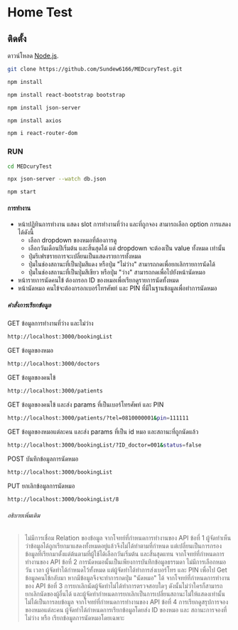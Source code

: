 # Home Test

## ติดตั้ง

ดาวน์โหลด [Node.js](https://nodejs.org/en).

```bash
git clone https://github.com/Sundew6166/MEDcuryTest.git

npm install

npm install react-bootstrap bootstrap

npm install json-server

npm install axios

npm i react-router-dom
```
### RUN

```bash
cd MEDcuryTest

npx json-server --watch db.json

npm start
```
#### การทำงาน

- หน้าปฏิทินการทำงาน แสดง slot การทํางานที่ว่าง และที่ถูกจอง สามารถเลือก option การแสดงได้ดังนี้
  - เลือก dropdown ของหมอที่ต้องการดู
  - เลือกวันเดือนปีเริ่มต้น และสิ้นสุดได้ แต่ dropdown จะต้องเป็น value ทั้งหมด เท่านั้น 
  - ปุ่มรีเฟรชรายการจะเปลี่ยนเป็นแสดงรายการทั้งหมด
  - ปุ่มในช่องสถานะที่เป็นปุ่มสีแดง หรือปุ่ม "ไม่ว่าง" สามารถกดเพื่อยกเลิกรายการนัดได้
  - ปุ่มในช่องสถานะที่เป็นปุ่มสีเขียว หรือปุ่ม "ว่าง" สามารถกดเพื่อไปยังหน้านัดหมอ
- หน้ารายการนัดคนไข้ ต้องกรอก ID ของหมอเพื่อเรียกดูรายการนัดทั้งหมด
- หน้านัดหมอ คนไข้จะต้องกรอกเบอร์โทรศัพท์ และ PIN ที่มีในฐานข้อมูลเพื่อทำการนัดหมอ

##### คำสั่งการเรียกข้อมูล

GET ข้อมูลการทำงานที่ว่าง และไม่ว่าง
```bash
http://localhost:3000/bookingList
```

GET ข้อมูลของหมอ
```bash
http://localhost:3000/doctors
```

GET ข้อมูลของคนไข้
```bash
http://localhost:3000/patients
```

GET ข้อมูลของคนไข้ และส่ง params ที่เป็นเบอร์โทรศัพท์ และ PIN
```bash
http://localhost:3000/patients/?tel=0810000001&pin=111111
```

GET ข้อมูลของหมอแต่ละคน และส่ง params ที่เป็น id หมอ และสถานะที่ถูกนัดแล้ว
```bash
http://localhost:3000/bookingList/?ID_doctor=001&status=false
```

POST บันทึกข้อมูลการนัดหมอ
```bash
http://localhost:3000/bookingList
```

PUT ยกเลิกข้อมูลการนัดหมอ
```bash
http://localhost:3000/bookingList/8
```

###### อธิบายเพิ่มเติม

> ไม่มีการเชื่อม Relation ของข้อมูล
> จากโจทย์ที่กำหนดการทำงานของ API ข้อที่ 1 ผู้จัดทำเห็นว่าข้อมูลได้ถูกเรียกมาแสดงทั้งหมดอยู่แล้วจึงไม่ได้ทำตามที่กำหนด แต่เปลี่ยนเป็นการกรองข้อมูลที่เรียกมาตั้งแต่ต้นตามที่ผู้ใช้ได้เลือกวันเริ่มต้น และสิ้นสุดแทน
> จากโจทย์ที่กำหนดการทำงานของ API ข้อที่ 2 การนัดหมอนั้นเป็นเพียงการบันทึกข้อมูลธรรมดา ไม่มีการเลือกหมอ วัน เวลา ผู้จัดทำได้กำหนดไว้ทั้งหมด แต่ผู้จัดทำได้ทำการส่งเบอร์โทร และ PIN เพื่อไป Get ข้อมูลคนไข้กลับมา หากมีข้อมูลจึงจะทำการกดปุ่ม "นัดหมอ" ได้
> จากโจทย์ที่กำหนดการทำงานของ API ข้อที่ 3 การยกเลิกนัดผู้จัดทำไม่ได้ทำการตรวจสอบใดๆ ดังนั้นไม่ว่าใครก็สามารถยกเลิกนัดของผู้อื่นได้ และผู้จัดทำกำหนดการยกเลิกเป็นการเปลี่ยนสถานะไม่ให้แสดงเท่านั้น ไม่ได้เป็นการลบข้อมูล
> จากโจทย์ที่กำหนดการทำงานของ API ข้อที่ 4 การเรียกดูสรุปการจองของหมอแต่ละคน ผู้จัดทำได้กำหนดการเรียกข้อมูลโดยส่ง ID ของหมอ และ สถานะการจองที่ไม่ว่าง หรือ เรียกข้อมูลการนัดหมอโดยเฉพาะ
